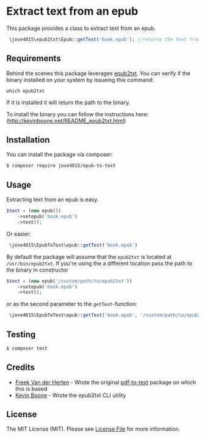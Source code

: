 # Extract text from an epub

This package provides a class to extract text from an epub.

```php
 \jove4015\epub2txt\Epub::getText('book.epub'); //returns the text from the epub
```



## Requirements

Behind the scenes this package leverages [epub2txt](https://github.com/kevinboone/epub2txt2). You can verify if the binary installed on your system by issueing this command:
```
which epub2txt
```

If it is installed it will return the path to the binary.

To install the binary you can follow the instructions here: (http://kevinboone.net/README_epub2txt.html)

## Installation

You can install the package via composer:
```bash
$ composer require jove4015/epub-to-text
```

## Usage

Extracting text from an epub is easy.

```php
$text = (new epub())
    ->setepub('book.epub')
    ->text();
```

Or easier:

```php
 \jove4015\EpubToText\epub::getText('book.epub')
```

By default the package will assume that the `epub2txt` is located at `/usr/bin/epub2txt`.
If you're using the a different location pass the path to the binary in constructor
```php
$text = (new epub('/custom/path/to/epub2txt'))
    ->setepub('book.epub')
    ->text();
```

or as the second parameter to the `getText`-function:
```php
 \jove4015\EpubToText\epub::getText('book.epub', '/custom/path/to/epub2txt')
```

## Testing

``` bash
$ composer test
```

## Credits

- [Freek Van der Herten](https://github.com/freekmurze) - Wrote the original [pdf-to-text](https://github.com/spatie/pdf-to-text) package on which this is based
- [Kevin Boone](https://github.com/kevinboone) - Wrote the epub2txt CLI utility

## License

The MIT License (MIT). Please see [License File](LICENSE.md) for more information.
